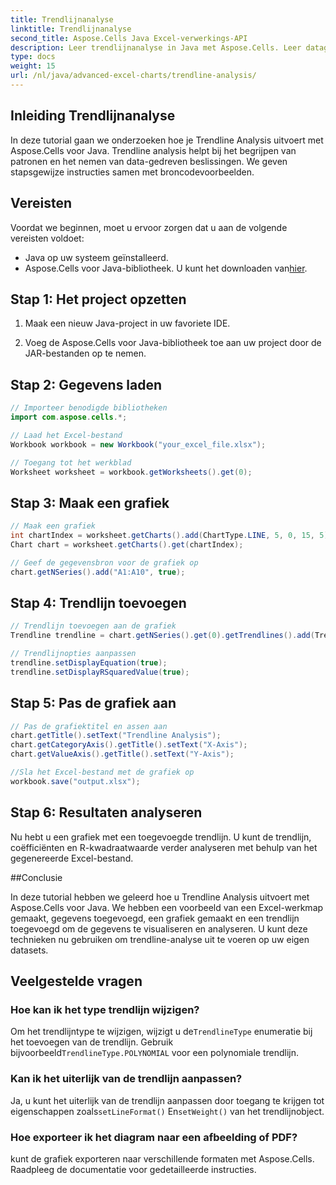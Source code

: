 ```yaml
---
title: Trendlijnanalyse
linktitle: Trendlijnanalyse
second_title: Aspose.Cells Java Excel-verwerkings-API
description: Leer trendlijnanalyse in Java met Aspose.Cells. Leer datagestuurde inzichten creëren met stapsgewijze instructies en codevoorbeelden.
type: docs
weight: 15
url: /nl/java/advanced-excel-charts/trendline-analysis/
---
```


## Inleiding Trendlijnanalyse

In deze tutorial gaan we onderzoeken hoe je Trendline Analysis uitvoert met Aspose.Cells voor Java. Trendline analysis helpt bij het begrijpen van patronen en het nemen van data-gedreven beslissingen. We geven stapsgewijze instructies samen met broncodevoorbeelden.

## Vereisten

Voordat we beginnen, moet u ervoor zorgen dat u aan de volgende vereisten voldoet:

- Java op uw systeem geïnstalleerd.
-  Aspose.Cells voor Java-bibliotheek. U kunt het downloaden van[hier](https://releases.aspose.com/cells/java/).

## Stap 1: Het project opzetten

1. Maak een nieuw Java-project in uw favoriete IDE.

2. Voeg de Aspose.Cells voor Java-bibliotheek toe aan uw project door de JAR-bestanden op te nemen.

## Stap 2: Gegevens laden

```java
// Importeer benodigde bibliotheken
import com.aspose.cells.*;

// Laad het Excel-bestand
Workbook workbook = new Workbook("your_excel_file.xlsx");

// Toegang tot het werkblad
Worksheet worksheet = workbook.getWorksheets().get(0);
```

## Stap 3: Maak een grafiek

```java
// Maak een grafiek
int chartIndex = worksheet.getCharts().add(ChartType.LINE, 5, 0, 15, 5);
Chart chart = worksheet.getCharts().get(chartIndex);

// Geef de gegevensbron voor de grafiek op
chart.getNSeries().add("A1:A10", true);
```

## Stap 4: Trendlijn toevoegen

```java
// Trendlijn toevoegen aan de grafiek
Trendline trendline = chart.getNSeries().get(0).getTrendlines().add(TrendlineType.LINEAR);

// Trendlijnopties aanpassen
trendline.setDisplayEquation(true);
trendline.setDisplayRSquaredValue(true);
```

## Stap 5: Pas de grafiek aan

```java
// Pas de grafiektitel en assen aan
chart.getTitle().setText("Trendline Analysis");
chart.getCategoryAxis().getTitle().setText("X-Axis");
chart.getValueAxis().getTitle().setText("Y-Axis");

//Sla het Excel-bestand met de grafiek op
workbook.save("output.xlsx");
```

## Stap 6: Resultaten analyseren

Nu hebt u een grafiek met een toegevoegde trendlijn. U kunt de trendlijn, coëfficiënten en R-kwadraatwaarde verder analyseren met behulp van het gegenereerde Excel-bestand.

##Conclusie

In deze tutorial hebben we geleerd hoe u Trendline Analysis uitvoert met Aspose.Cells voor Java. We hebben een voorbeeld van een Excel-werkmap gemaakt, gegevens toegevoegd, een grafiek gemaakt en een trendlijn toegevoegd om de gegevens te visualiseren en analyseren. U kunt deze technieken nu gebruiken om trendline-analyse uit te voeren op uw eigen datasets.

## Veelgestelde vragen

### Hoe kan ik het type trendlijn wijzigen?

 Om het trendlijntype te wijzigen, wijzigt u de`TrendlineType` enumeratie bij het toevoegen van de trendlijn. Gebruik bijvoorbeeld`TrendlineType.POLYNOMIAL` voor een polynomiale trendlijn.

### Kan ik het uiterlijk van de trendlijn aanpassen?

 Ja, u kunt het uiterlijk van de trendlijn aanpassen door toegang te krijgen tot eigenschappen zoals`setLineFormat()` En`setWeight()` van het trendlijnobject.

### Hoe exporteer ik het diagram naar een afbeelding of PDF?

kunt de grafiek exporteren naar verschillende formaten met Aspose.Cells. Raadpleeg de documentatie voor gedetailleerde instructies.